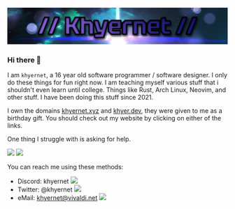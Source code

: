 ![](https://github.com/OSCH2008/OSCH2008/blob/main/banner.png)
### Hi there 👋
I am `khyernet`, a 16 year old software programmer / software designer. I only do these things for fun right now. I am teaching myself various stuff that i shouldn't even learn until college. Things like Rust, Arch Linux, Neovim, and other stuff. I have been doing this stuff since 2021.

I own the domains [khyernet.xyz](https://khyernet.xyz) and [khyer.dev](https://khyer.dev), they were given to me as a birthday gift. You should check out my website by clicking on either of the links.

One thing I struggle with is asking for help.

<img src="https://github.com/khyerdev/khyerdev/blob/main/meth.png" style="width: 50px;"> <img src="https://github.com/khyerdev/khyerdev/blob/main/evil_meth.png" style="width: 50px;">

You can reach me using these methods:
* Discord: khyernet <img src="https://github.com/khyerdev/khyerdev/blob/main/meth.png" style="width: 14px;">
* Twitter: @khyernet <img src="https://github.com/khyerdev/khyerdev/blob/main/meth.png" style="width: 14px;">
* eMail: <khyernet@vivaldi.net> <img src="https://github.com/khyerdev/khyerdev/blob/main/meth.png" style="width: 14px;">
